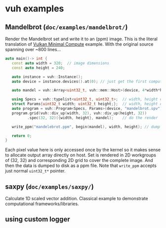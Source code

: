 # vuh examples
## Mandelbrot (```doc/examples/mandelbrot/```)
Render the Mandelbrot set and write it to an (ppm) image.
This is the literal translation of [Vulkan Minimal Compute](https://github.com/Erkaman/vulkan_minimal_compute) example.
With the original source spanning over ~800 lines...
```cpp
auto main()-> int {
   const auto width = 320;  // image dimensions
   const auto height = 240;

   auto instance = vuh::Instance();
   auto device = instance.devices().at(0); // just get the first compute-capable device

   auto mandel = vuh::Array<uint32_t, vuh::mem::Host>(device, 4*width*height); // allocate memory to render Mandelbrot set to

   using Specs = vuh::typelist<uint32_t, uint32_t>;  // width, height of a workgroup
   struct Params{uint32_t width; uint32_t height;};  // width, height of an image
   auto program = vuh::Program<Specs, Params>(device, "mandelbrot.spv");
   program.grid(vuh::div_up(width, 32), vuh::div_up(height, 32))
          .spec(32, 32)({width, height}, mandel);    // do the render

   write_ppm("mandelebrot.ppm", begin(mandel), width, height); // dump image data to a ppm file

   return 0;
}
```
Each pixel value here is only accessed once by the kernel so it makes sense to allocate output array directly on host.
Set is rendered in 2D workgroups of (32, 32) and corresponding 2D grid to cover the complete image.
And then the data is dumped to disk as a ppm file.
Note that ```write_ppm``` accepts just normal ```uint32_t*``` pointer.

## saxpy (```doc/examples/saxpy/```)
Calculate 1D scaled vector addition.
Classical example to demonstrate computational frameworks/libraries.

## using  custom logger
